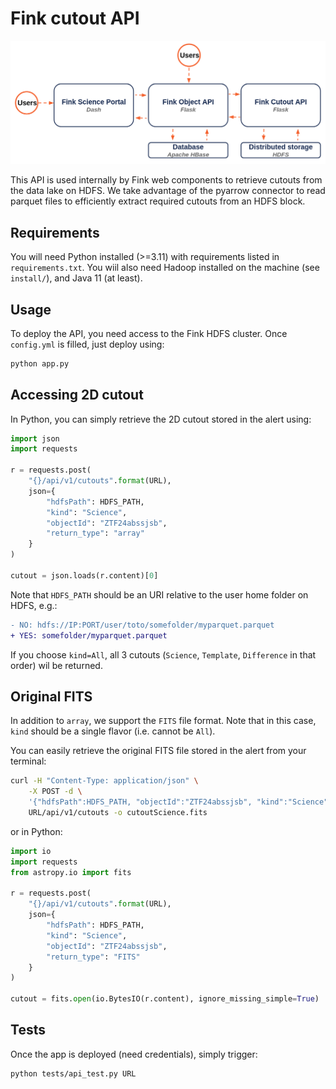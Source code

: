 # Fink cutout API

![structure](.github/API_fink.png)

This API is used internally by Fink web components to retrieve cutouts from the data lake on HDFS. We take advantage of the pyarrow connector to read parquet files to efficiently extract required cutouts from an HDFS block.

## Requirements

You will need Python installed (>=3.11) with requirements listed in `requirements.txt`. You wiil also need Hadoop installed on the machine (see `install/`), and Java 11 (at least).

## Usage

To deploy the API, you need access to the Fink HDFS cluster. Once `config.yml` is filled, just deploy using:

```bash
python app.py
```

## Accessing 2D cutout

In Python, you can simply retrieve the 2D cutout stored in the alert using:

```python
import json
import requests

r = requests.post(
    "{}/api/v1/cutouts".format(URL),
    json={
        "hdfsPath": HDFS_PATH, 
        "kind": "Science", 
        "objectId": "ZTF24abssjsb",
        "return_type": "array"
    }
)

cutout = json.loads(r.content)[0]
```

Note that `HDFS_PATH` should be an URI relative to the user home folder on HDFS, e.g.:

```diff
- NO: hdfs://IP:PORT/user/toto/somefolder/myparquet.parquet
+ YES: somefolder/myparquet.parquet
```

If you choose `kind=All`, all 3 cutouts (`Science`, `Template`, `Difference` in that order) wil be returned.

## Original FITS

In addition to `array`, we support the `FITS` file format. Note that in this case, `kind` should be a single flavor (i.e. cannot be `All`).

You can easily retrieve the original FITS file stored in the alert from your terminal:

```bash
curl -H "Content-Type: application/json" \
    -X POST -d \
    '{"hdfsPath":HDFS_PATH, "objectId":"ZTF24abssjsb", "kind":"Science", "return_type": "FITS"}' \
    URL/api/v1/cutouts -o cutoutScience.fits
```

or in Python:

```python
import io
import requests
from astropy.io import fits

r = requests.post(
    "{}/api/v1/cutouts".format(URL),
    json={
        "hdfsPath": HDFS_PATH,
        "kind": "Science",
        "objectId": "ZTF24abssjsb",
        "return_type": "FITS"
    }
)

cutout = fits.open(io.BytesIO(r.content), ignore_missing_simple=True)
```

## Tests

Once the app is deployed (need credentials), simply trigger:

```bash
python tests/api_test.py URL
```
